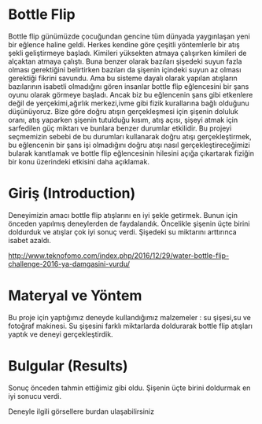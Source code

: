 










# Bottle Flip 
Bottle flip günümüzde çocuğundan gencine tüm dünyada yaygınlaşan yeni bir eğlence haline geldi. Herkes kendine göre çeşitli yöntemlerle bir atış şekli geliştirmeye başladı. Kimileri yüksekten atmaya çalışırken kimileri de alçaktan atmaya çalıştı. Buna benzer olarak bazıları şişedeki suyun fazla olması gerektiğini belirtirken bazıları da şişenin içindeki suyun az olması gerektiği fikrini savundu. Ama bu sisteme dayalı olarak yapılan atışların bazılarının isabetli olmadığını gören insanlar bottle flip eğlencesini bir şans oyunu olarak görmeye başladı. Ancak biz bu eğlencenin şans gibi etkenlere değil de yerçekimi,ağırlık merkezi,ivme gibi fizik kurallarına bağlı olduğunu düşünüyoruz. Bize göre doğru atışın gerçekleşmesi için şişenin  doluluk oranı, atış yaparken şişenin tutulduğu kısım, atış açısı, şişeyi atmak için sarfedilen güç miktarı ve bunlara benzer durumlar etkilidir. Bu projeyi seçmemizin sebebi de bu durumları kullanarak doğru atışı gerçekleştirmek, bu eğlencenin bir şans işi olmadığını doğru atışı nasıl gerçekleştireceğimizi bularak kanıtlamak ve bottle flip eğlencesinin hilesini açığa çıkartarak fiziğin bir konu üzerindeki etkisini daha açıklamak.
# Giriş (Introduction)
Deneyimizin amacı bottle flip atışlarını en iyi şekle getirmek.
Bunun için önceden yapılmış deneylerden de faydalandık.
Öncelikle şişenin üçte birini doldurduk ve atışlar çok iyi sonuç verdi. Şişedeki su miktarını arttırınca isabet azaldı.


http://www.teknofomo.com/index.php/2016/12/29/water-bottle-flip-challenge-2016-ya-damgasini-vurdu/




# Materyal ve Yöntem 
Bu proje için yaptığımız deneyde kullandığımız malzemeler : su şişesi,su ve fotoğraf makinesi.
Su şişesini farklı miktarlarda doldurarak  bottle flip atışları yaptık ve deneyi gerçekleştirdik.

# Bulgular (Results)
Sonuç önceden tahmin ettiğimiz gibi oldu. Şişenin üçte birini doldurmak en iyi sonucu verdi.

Deneyle ilgili görsellere burdan ulaşabilirsiniz 





